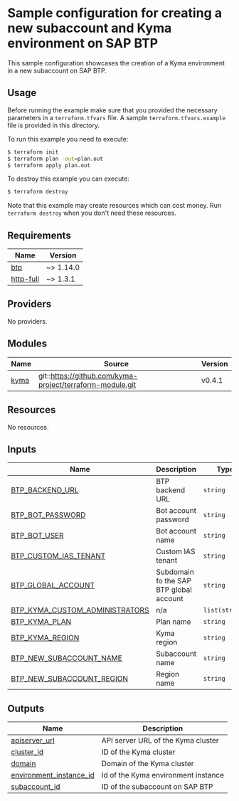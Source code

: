 # Sample configuration for creating a new subaccount and Kyma environment on SAP BTP

This sample configuration showcases the creation of a Kyma environment in a new subaccount on SAP BTP.

## Usage

Before running the example make sure that you provided the necessary parameters in a `terraform.tfvars` file. A sample `terraform.tfvars.example` file is provided in this directory.

To run this example you need to execute:

```bash
$ terraform init
$ terraform plan -out=plan.out
$ terraform apply plan.out
```

To destroy this example you can execute:

```bash
$ terraform destroy
```

Note that this example may create resources which can cost money. Run `terraform destroy` when you don't need these resources.

<!-- BEGIN_TF_DOCS -->
## Requirements

| Name | Version |
|------|---------|
| <a name="requirement_btp"></a> [btp](#requirement\_btp) | ~> 1.14.0 |
| <a name="requirement_http-full"></a> [http-full](#requirement\_http-full) | ~> 1.3.1 |

## Providers

No providers.

## Modules

| Name | Source | Version |
|------|--------|---------|
| <a name="module_kyma"></a> [kyma](#module\_kyma) | git::https://github.com/kyma-project/terraform-module.git | v0.4.1 |

## Resources

No resources.

## Inputs

| Name | Description | Type | Default | Required |
|------|-------------|------|---------|:--------:|
| <a name="input_BTP_BACKEND_URL"></a> [BTP\_BACKEND\_URL](#input\_BTP\_BACKEND\_URL) | BTP backend URL | `string` | `"https://cli.btp.cloud.sap"` | no |
| <a name="input_BTP_BOT_PASSWORD"></a> [BTP\_BOT\_PASSWORD](#input\_BTP\_BOT\_PASSWORD) | Bot account password | `string` | n/a | yes |
| <a name="input_BTP_BOT_USER"></a> [BTP\_BOT\_USER](#input\_BTP\_BOT\_USER) | Bot account name | `string` | n/a | yes |
| <a name="input_BTP_CUSTOM_IAS_TENANT"></a> [BTP\_CUSTOM\_IAS\_TENANT](#input\_BTP\_CUSTOM\_IAS\_TENANT) | Custom IAS tenant | `string` | `"custom-tenant"` | no |
| <a name="input_BTP_GLOBAL_ACCOUNT"></a> [BTP\_GLOBAL\_ACCOUNT](#input\_BTP\_GLOBAL\_ACCOUNT) | Subdomain fo the SAP BTP global account | `string` | n/a | yes |
| <a name="input_BTP_KYMA_CUSTOM_ADMINISTRATORS"></a> [BTP\_KYMA\_CUSTOM\_ADMINISTRATORS](#input\_BTP\_KYMA\_CUSTOM\_ADMINISTRATORS) | n/a | `list(string)` | `[]` | no |
| <a name="input_BTP_KYMA_PLAN"></a> [BTP\_KYMA\_PLAN](#input\_BTP\_KYMA\_PLAN) | Plan name | `string` | `"azure"` | no |
| <a name="input_BTP_KYMA_REGION"></a> [BTP\_KYMA\_REGION](#input\_BTP\_KYMA\_REGION) | Kyma region | `string` | `"westeurope"` | no |
| <a name="input_BTP_NEW_SUBACCOUNT_NAME"></a> [BTP\_NEW\_SUBACCOUNT\_NAME](#input\_BTP\_NEW\_SUBACCOUNT\_NAME) | Subaccount name | `string` | `null` | no |
| <a name="input_BTP_NEW_SUBACCOUNT_REGION"></a> [BTP\_NEW\_SUBACCOUNT\_REGION](#input\_BTP\_NEW\_SUBACCOUNT\_REGION) | Region name | `string` | `null` | no |

## Outputs

| Name | Description |
|------|-------------|
| <a name="output_apiserver_url"></a> [apiserver\_url](#output\_apiserver\_url) | API server URL of the Kyma cluster |
| <a name="output_cluster_id"></a> [cluster\_id](#output\_cluster\_id) | ID of the Kyma cluster |
| <a name="output_domain"></a> [domain](#output\_domain) | Domain of the Kyma cluster |
| <a name="output_environment_instance_id"></a> [environment\_instance\_id](#output\_environment\_instance\_id) | Id of the Kyma environment instance |
| <a name="output_subaccount_id"></a> [subaccount\_id](#output\_subaccount\_id) | ID of the subaccount on SAP BTP |
<!-- END_TF_DOCS -->
